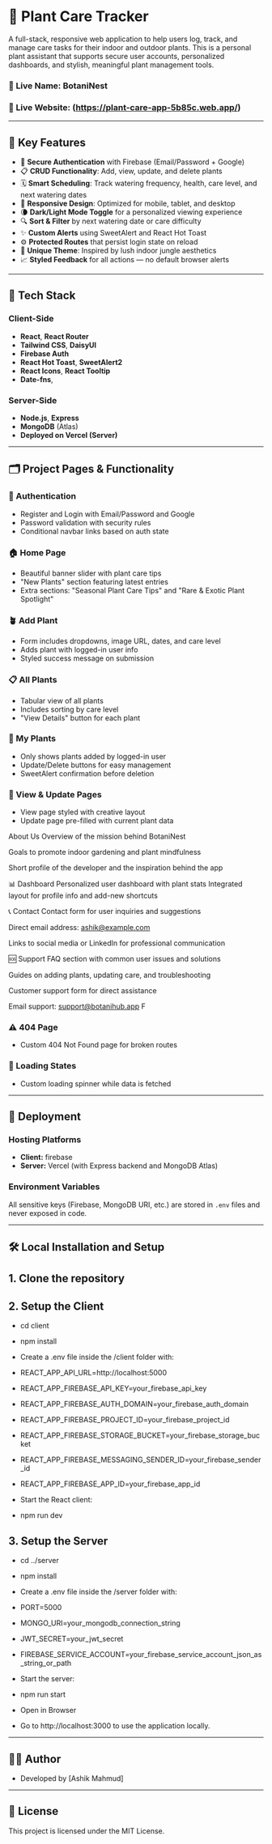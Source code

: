 # 🌿 Plant Care Tracker

A full-stack, responsive web application to help users log, track, and manage care tasks for their indoor and outdoor plants. This is a personal plant assistant that supports secure user accounts, personalized dashboards, and stylish, meaningful plant management tools.

### 🔗 Live Name: BotaniNest
### 🔗 Live Website: (https://plant-care-app-5b85c.web.app/)

---

## 🌱 Key Features

- 🔐 **Secure Authentication** with Firebase (Email/Password + Google)
- 📋 **CRUD Functionality**: Add, view, update, and delete plants
- 🗓️ **Smart Scheduling**: Track watering frequency, health, care level, and next watering dates
- 📱 **Responsive Design**: Optimized for mobile, tablet, and desktop
- 🌘 **Dark/Light Mode Toggle** for a personalized viewing experience
- 🔍 **Sort & Filter** by next watering date or care difficulty
- ✨ **Custom Alerts** using SweetAlert and React Hot Toast
- ⚙️ **Protected Routes** that persist login state on reload
- 🌼 **Unique Theme**: Inspired by lush indoor jungle aesthetics
- 📈 **Styled Feedback** for all actions — no default browser alerts

---

## 🧩 Tech Stack

### Client-Side
- **React**, **React Router**
- **Tailwind CSS**, **DaisyUI**
- **Firebase Auth**
- **React Hot Toast**, **SweetAlert2**
- **React Icons**, **React Tooltip**
- **Date-fns**,

### Server-Side
- **Node.js**, **Express**
- **MongoDB** (Atlas)
- **Deployed on Vercel (Server)**

---

## 🗂️ Project Pages & Functionality

### 🔐 Authentication
- Register and Login with Email/Password and Google
- Password validation with security rules
- Conditional navbar links based on auth state

### 🏠 Home Page
- Beautiful banner slider with plant care tips
- "New Plants" section featuring latest entries
- Extra sections: "Seasonal Plant Care Tips" and "Rare & Exotic Plant Spotlight"

### 🪴 Add Plant
- Form includes dropdowns, image URL, dates, and care level
- Adds plant with logged-in user info
- Styled success message on submission

### 📋 All Plants
- Tabular view of all plants
- Includes sorting by care level 
- "View Details" button for each plant

### 👤 My Plants
- Only shows plants added by logged-in user
- Update/Delete buttons for easy management
- SweetAlert confirmation before deletion

### 🧾 View & Update Pages
- View page styled with creative layout
- Update page pre-filled with current plant data

 About Us
Overview of the mission behind BotaniNest

Goals to promote indoor gardening and plant mindfulness

Short profile of the developer and the inspiration behind the app

📊 Dashboard
Personalized user dashboard with plant stats
Integrated layout for profile info and add-new shortcuts

📞 Contact
Contact form for user inquiries and suggestions

Direct email address: ashik@example.com

Links to social media or LinkedIn for professional communication

🆘 Support
FAQ section with common user issues and solutions

Guides on adding plants, updating care, and troubleshooting

Customer support form for direct assistance

Email support: support@botanihub.app             F

### ⚠️ 404 Page
- Custom 404 Not Found page for broken routes

### 🔁 Loading States
- Custom loading spinner while data is fetched

---

## 🚀 Deployment

### Hosting Platforms
- **Client:** firebase 
- **Server:** Vercel (with Express backend and MongoDB Atlas)

### Environment Variables
All sensitive keys (Firebase, MongoDB URI, etc.) are stored in `.env` files and never exposed in code.

---
## 🛠️ Local Installation and Setup

## 1. Clone the repository


## 2. Setup the Client
- cd client
- npm install

- Create a .env file inside the /client folder with:
- REACT_APP_API_URL=http://localhost:5000
- REACT_APP_FIREBASE_API_KEY=your_firebase_api_key
- REACT_APP_FIREBASE_AUTH_DOMAIN=your_firebase_auth_domain
- REACT_APP_FIREBASE_PROJECT_ID=your_firebase_project_id
- REACT_APP_FIREBASE_STORAGE_BUCKET=your_firebase_storage_bucket
- REACT_APP_FIREBASE_MESSAGING_SENDER_ID=your_firebase_sender_id
- REACT_APP_FIREBASE_APP_ID=your_firebase_app_id

- Start the React client:
- npm run dev

## 3. Setup the Server
- cd ../server
- npm install

- Create a .env file inside the /server folder with:
- PORT=5000
- MONGO_URI=your_mongodb_connection_string
- JWT_SECRET=your_jwt_secret
- FIREBASE_SERVICE_ACCOUNT=your_firebase_service_account_json_as_string_or_path

- Start the server:
- npm run start

 - Open in Browser
 - Go to http://localhost:3000 to use the application locally.
---



## 👨‍💻 Author

- Developed by [Ashik Mahmud]

---


## 📜 License

This project is licensed under the MIT License.
